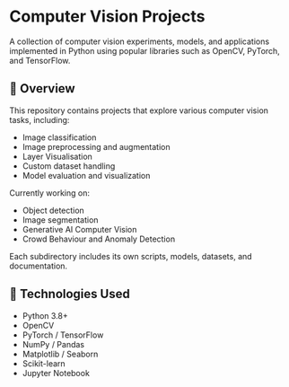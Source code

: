 # Computer Vision Projects

A collection of computer vision experiments, models, and applications implemented in Python using popular libraries such as OpenCV, PyTorch, and TensorFlow.

## 📌 Overview

This repository contains projects that explore various computer vision tasks, including:

- Image classification
- Image preprocessing and augmentation
- Layer Visualisation
- Custom dataset handling
- Model evaluation and visualization

Currently working on:

- Object detection
- Image segmentation
- Generative AI Computer Vision
- Crowd Behaviour and Anomaly Detection

Each subdirectory includes its own scripts, models, datasets, and documentation.

## 🧰 Technologies Used

- Python 3.8+
- OpenCV
- PyTorch / TensorFlow
- NumPy / Pandas
- Matplotlib / Seaborn
- Scikit-learn
- Jupyter Notebook
